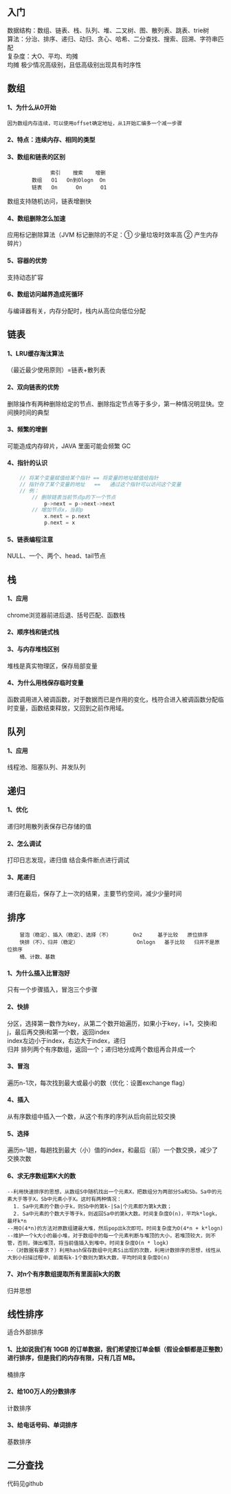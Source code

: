 ## 入门
数据结构：数组、链表、栈、队列、堆、二叉树、图、散列表、跳表、trie树
<br>算法：分治、排序、递归、动归、贪心、哈希、二分查找、搜索、回溯、字符串匹配
<br>复杂度：大O、平均、均摊
<br>均摊 极少情况高级别，且低高级别出现具有时序性

## 数组
#### 1、为什么从0开始
    因为数组内存连续，可以使用offset确定地址，从1开始汇编多一个减一步骤
#### 2、特点：连续内存、相同的类型
#### 3、数组和链表的区别
```
              索引    搜索    增删
        数组   O1   On到Ologn  On
        链表   On      On      O1
```
数组支持随机访问，链表增删快
#### 4、数组删除怎么加速
应用标记删除算法（JVM 标记删除的不足：① 少量垃圾时效率高  ② 产生内存碎片）
#### 5、容器的优势
支持动态扩容
#### 6、数组访问越界造成死循环
与编译器有关，内存分配时，栈内从高位向低位分配

## 链表
#### 1、LRU缓存淘汰算法
（最近最少使用原则）=链表+散列表
#### 2、双向链表的优势
删除操作有两种删除给定的节点、删除指定节点等于多少，第一种情况明显快。空间换时间的典型
#### 3、频繁的增删
可能造成内存碎片，JAVA 里面可能会频繁 GC
#### 4、指针的认识
```c++
    // 将某个变量赋值给某个指针 == 将变量的地址赋值给指针
    // 指针存了某个变量的地址   ==   通过这个指针可以访问这个变量
    // 例：
        // 删除链表当前节点p的下一个节点
            p->next = p->next->next
        // 增加节点x，当前p
            x.next = p.next
            p.next = x
```
#### 5、链表编程注意
NULL、一个、两个、head、tail节点
    
## 栈
#### 1、应用
chrome浏览器前进后退、括号匹配、函数栈
#### 2、顺序栈和链式栈
#### 3、与内存堆栈区别
堆栈是真实物理区，保存局部变量
#### 4、为什么用栈保存临时变量
函数调用进入被调函数，对于数据而已是作用的变化，栈符合进入被调函数分配临时变量，函数结束释放，又回到之前作用域。

## 队列
#### 1、应用
线程池、阻塞队列、并发队列
## 递归
#### 1、优化
递归时用散列表保存已存储的值
#### 2、怎么调试
打印日志发现，递归值  结合条件断点进行调试
#### 3、尾递归
递归在最后，保存了上一次的结果，主要节约空间，减少少量时间

## 排序
```
    冒泡（稳定）、插入（稳定）、选择（不）       On2     基于比较   原位排序
    快排（不）、归并（稳定）                   Onlogn   基于比较   归并不是原位排序
    桶、计数、基数
```
#### 1、为什么插入比冒泡好
只有一个步骤插入，冒泡三个步骤
#### 2、快排 
分区，选择第一数作为key，从第二个数开始遍历，如果小于key，i+1，交换i和j，最后再交换i和第一个数，返回index
<br>index左边小于index，右边大于index，递归
<br>归并 排列两个有序数组，返回一个；递归地分成两个数组再合并成一个
#### 3、冒泡 
遍历n-1次，每次找到最大或最小的数（优化：设置exchange flag）
#### 4、插入 
从有序数组中插入一个数，从这个有序的序列从后向前比较交换
#### 5、选择 
遍历n-1趟，每趟找到最大（小）值的index，和最后（前）一个数交换，减少了交换次数
#### 6、求无序数组第K大的数 
```
--利用快速排序的思想，从数组S中随机找出一个元素X，把数组分为两部分Sa和Sb。Sa中的元素大于等于X，Sb中元素小于X。这时有两种情况：
  1. Sa中元素的个数小于k，则Sb中的第k-|Sa|个元素即为第k大数；
  2. Sa中元素的个数大于等于k，则返回Sa中的第k大数。时间复杂度O(n)，平均k*logk，最坏k*n
--用O(4*n)的方法对原数组建最大堆，然后pop出k次即可。时间复杂度为O(4*n + k*logn)
--维护一个k大小的最小堆，对于数组中的每一个元素判断与堆顶的大小，若堆顶较大，则不管，否则，弹出堆顶，将当前值插入到堆中。时间复杂度O(n * logk)
--（对数据有要求？）利用hash保存数组中元素Si出现的次数，利用计数排序的思想，线性从大到小扫描过程中，前面有k-1个数则为第k大数，平均时间复杂度O(n)
```
#### 7、对n个有序数组提取所有里面前k大的数  
归并思想

## 线性排序
适合外部排序
#### 1、比如说我们有 10GB 的订单数据，我们希望按订单金额（假设金额都是正整数）进行排序，但是我们的内存有限，只有几百 MB。 
桶排序
#### 2、给100万人的分数排序 
计数排序
#### 3、给电话号码、单词排序 
基数排序

## 二分查找
代码见github
